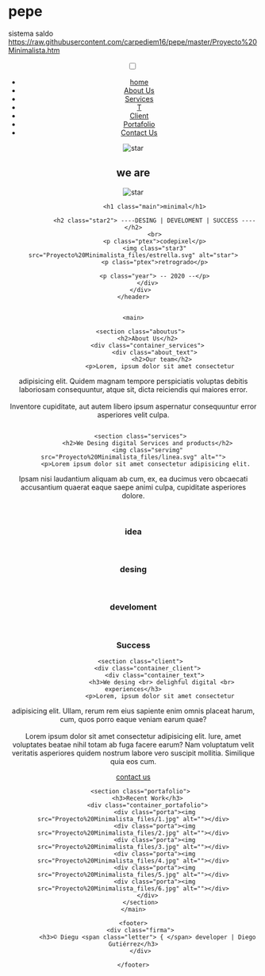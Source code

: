 # pepe
sistema saldo
https://raw.githubusercontent.com/carpediem16/pepe/master/Proyecto%20Minimalista.htm
<!DOCTYPE html>
<html lang="en"><head>
<meta http-equiv="content-type" content="text/html; charset=UTF-8">
    <meta charset="UTF-8">
    <meta name="viewport" content="width=device-width, initial-scale=1.0">
    <link href="Proyecto%20Minimalista_files/css2.css" rel="stylesheet">
    <link rel="stylesheet" href="Proyecto%20Minimalista_files/style.css">
    <link rel="stylesheet" href="Proyecto%20Minimalista_files/about_us.css">
    <link rel="stylesheet" href="Proyecto%20Minimalista_files/services.css">
    <link rel="stylesheet" href="Proyecto%20Minimalista_files/clients.css">
    <link rel="stylesheet" href="Proyecto%20Minimalista_files/portafolio.css" <link="">
    <title>Proyecto Minimalista</title>
</head>

<body>
    <header>
        <img class="banner" src="Proyecto%20Minimalista_files/Banner.jpg" alt="">
        <div class="iconmenu">
            <input type="checkbox" id="btn-menu">
            <label for="btn-menu" class="bottom">
                <img src="Proyecto%20Minimalista_files/botonmenu.svg" alt="">
            </label>
            <div class="menu">
                <nav class="main-menu">
                    <ul>
                        <li><a href="">home</a></li>
                        <li><a href="">About Us</a></li>
                        <li><a href="">Services</a></li>
                        <li><a class="main_t" href=""> T</a></li>
                        <li><a href="">Client</a></li>
                        <li><a href="">Portafolio</a></li>
                        <li><a href="">Contact Us</a></li>
                    </ul>
                </nav>
            </div>
        </div>
        <div class="intro">
            <div>
                <img class="star1" src="Proyecto%20Minimalista_files/estrella.svg" alt="star">
                <h2 class="textstar"> we are </h2>
                <img class="star1" src="Proyecto%20Minimalista_files/estrella.svg" alt="star">
            
                <h1 class="main">minimal</h1>
        
                <h2 class="star2"> ----DESING | DEVELOMENT | SUCCESS ----</h2>
                <br>
                <p class="ptex">codepixel</p>
                <img class="star3" src="Proyecto%20Minimalista_files/estrella.svg" alt="star">
                <p class="ptex">retrogrado</p>

                <p class="year"> -- 2020 --</p>
            </div>
        </div>
    </header>
    

    <main>

        <section class="aboutus">
            <h2>About Us</h2>
            <div class="container_services">
                <div class="about_text">
                    <h2>Our team</h2>
                    <p>Lorem, ipsum dolor sit amet consectetur 
adipisicing elit. Quidem magnam tempore perspiciatis voluptas debitis 
laboriosam consequuntur, atque sit, dicta reiciendis qui maiores error. <br><br> Inventore cupiditate, aut autem libero ipsum aspernatur consequuntur error asperiores velit culpa.</p>
                </div>
                <div class="about_img">
                    <img src="Proyecto%20Minimalista_files/aboutus.jpg" alt="">
                </div>
            </div>
        </section>

        <section class="services">
            <h2>We Desing digital Services and products</h2>
            <img class="servimg" src="Proyecto%20Minimalista_files/linea.svg" alt="">
            <p>Lorem ipsum dolor sit amet consectetur adipisicing elit. 
Ipsam nisi laudantium aliquam ab cum, ex, ea ducimus vero obcaecati 
accusantium quaerat eaque saepe animi culpa, cupiditate asperiores 
dolore.</p>
            <div class="container_card">
                <div class="card">
                    <img class="imgmain" src="Proyecto%20Minimalista_files/bombillo.svg" alt="">
                    <img class="line" src="Proyecto%20Minimalista_files/firmar.svg" alt="">
                    <h3>idea</h3>
                </div>
                <div class="card">
                    <img class="imgmain" src="Proyecto%20Minimalista_files/diseo.svg" alt="">
                    <img class="line" src="Proyecto%20Minimalista_files/firmar.svg" alt="">
                    <h3>desing</h3>
                </div>
                <div class="card">
                    <img class="imgmain" src="Proyecto%20Minimalista_files/cerebro.svg" alt="">
                    <img class="line" src="Proyecto%20Minimalista_files/firmar.svg" alt="">
                    <h3>develoment</h3>
                </div>
                <div class="card">
                    <img class="imgmain" src="Proyecto%20Minimalista_files/grafico-de-barras.svg" alt="">
                    <img class="line" src="Proyecto%20Minimalista_files/firmar.svg" alt="">
                    <h3>Success</h3>
                </div>
            </div>
        </section>

        <section class="client">
            <div class="container_client">
                <div class="container_text">
                    <h3>We desing <br> delighful digital <br> experiences</h3>
                    <p>Lorem, ipsum dolor sit amet consectetur 
adipisicing elit. Ullam, rerum rem eius sapiente enim omnis placeat 
harum, cum, quos porro eaque veniam earum quae? <br> <br> Lorem ipsum 
dolor sit amet consectetur adipisicing elit. Iure, amet voluptates 
beatae nihil totam ab fuga facere earum? Nam voluptatum velit veritatis 
asperiores quidem nostrum labore vero suscipit mollitia. Similique quia 
eos cum.</p>
                    <a href="">contact us</a>
                </div>
                <div class="container_logos">
                    <div class="golo"><img src="Proyecto%20Minimalista_files/logo1.png" alt=""></div>
                    <div class="golo"><img src="Proyecto%20Minimalista_files/logo2.png" alt=""></div>
                    <div class="golo"><img src="Proyecto%20Minimalista_files/logo3.png" alt=""></div>
                    <div class="golo"><img src="Proyecto%20Minimalista_files/logo4.png" alt=""></div>
                    <div class="golo"><img src="Proyecto%20Minimalista_files/logo5.png" alt=""></div>
                    <div class="golo"><img src="Proyecto%20Minimalista_files/logo6.png" alt=""></div>
                    <div class="golo"><img src="Proyecto%20Minimalista_files/logo7.png" alt=""></div>
                    <div class="golo"><img src="Proyecto%20Minimalista_files/logo8.png" alt=""></div>
                    <div class="golo"><img src="Proyecto%20Minimalista_files/logo9.png" alt=""></div>
                </div>
            </div>
        </section>

        <section class="portafolio">
            <h3>Recent Work</h3>
            <div class="container_portafolio">
                <div class="porta"><img src="Proyecto%20Minimalista_files/1.jpg" alt=""></div>
                <div class="porta"><img src="Proyecto%20Minimalista_files/2.jpg" alt=""></div>
                <div class="porta"><img src="Proyecto%20Minimalista_files/3.jpg" alt=""></div>
                <div class="porta"><img src="Proyecto%20Minimalista_files/4.jpg" alt=""></div>
                <div class="porta"><img src="Proyecto%20Minimalista_files/5.jpg" alt=""></div>
                <div class="porta"><img src="Proyecto%20Minimalista_files/6.jpg" alt=""></div>
            </div>
        </section>
    </main>

    <footer>
        <div class="firma">
            <h3>© Diegu <span class="letter"> { </span> developer | Diego Gutiérrez</h3>
        </div>

    </footer>
    

</body></html>
